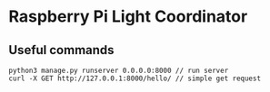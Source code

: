 # Raspberry Pi Light Coordinator

## Useful commands
```
python3 manage.py runserver 0.0.0.0:8000 // run server
curl -X GET http://127.0.0.1:8000/hello/ // simple get request
```